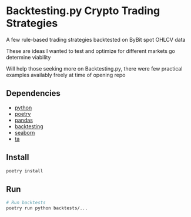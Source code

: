 # Backtesting.py Crypto Trading Strategies

A few rule-based trading strategies backtested on ByBit spot OHLCV data

These are ideas I wanted to test and optimize for different markets go determine viability

Will help those seeking more on Backtesting.py, there were few practical examples availably freely at time of opening repo

## Dependencies

- [python](https://www.python.org/downloads/)
- [poetry](https://python-poetry.org/)
- [pandas](https://pandas.pydata.org/)
- [backtesting](https://kernc.github.io/backtesting.py/)
- [seaborn](https://seaborn.pydata.org/)
- [ta](https://pypi.org/project/ta/)

## Install

```bash
poetry install
```

## Run

```bash
# Run backtests
poetry run python backtests/...
```
